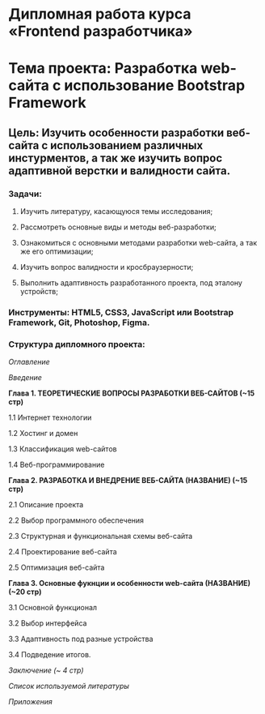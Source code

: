 # Дипломная работа курса «Frontend разработчика»

# **Тема проекта**: Разработка web-сайта с использование Bootstrap Framework 
## **Цель**: Изучить особенности разработки веб-сайта с использованием различных инстурментов, а так же изучить вопрос адаптивной верстки и валидности сайта. 

### **Задачи**:   

1. Изучить литературу, касающуюся темы исследования;    

2. Рассмотреть основные виды и методы  веб-разработки; 

3. Ознакомиться с основными методами разработки web-сайта, а так же его оптимизации;

4. Изучить вопрос валидности и кросбраузерности; 

5. Выполнить адаптивность разработанного проекта, под эталону устройств;  

### **Инструменты**: HTML5, CSS3, JavaScript или Bootstrap Framework, Git, Photoshop, Figma.   

### **Структура дипломного проекта**:   

_Оглавление_  

_Введение_ 

**Глава 1. ТЕОРЕТИЧЕСКИЕ ВОПРОСЫ РАЗРАБОТКИ ВЕБ-САЙТОВ (~15 стр)**  

1.1 Интернет технологии

1.2 Хостинг и домен  

1.3 Классификация web-сайтов

1.4 Веб-программирование

**Глава 2. РАЗРАБОТКА И ВНЕДРЕНИЕ ВЕБ-САЙТА (НАЗВАНИЕ) (~15 стр)**  

2.1 Описание проекта

2.2 Выбор программного обеспечения 

2.3 Структурная и функциональная схемы веб-сайта

2.4 Проектирование веб-сайта 

2.5 Оптимизация веб-сайта 

**Глава 3. Основные фукнции и особенности web-сайта (НАЗВАНИЕ) (~20 стр)** 

3.1 Основной функционал  

3.2 Выбор интерфейса   

3.3 Адаптивность под разные устройства  
   
3.4 Подведение итогов. 

_Заключение (~ 4 стр)_ 

_Список используемой литературы_ 

_Приложения_